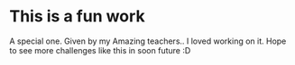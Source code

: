 # This is a fun work
A special one. Given by my Amazing teachers..
I loved working on it. Hope to see more challenges like this in soon future
:D

